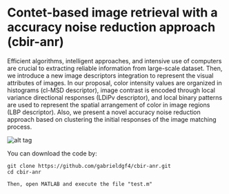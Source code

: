 #  Contet-based image retrieval with a accuracy noise reduction approach (cbir-anr)

Efficient algorithms, intelligent approaches, and intensive use of computers are crucial to extracting reliable information from large-scale dataset. Then, we introduce a new image descriptors integration to represent the visual attributes of images. In our proposal, color intensity values are organized in histograms (cl-MSD descriptor), image contrast is encoded through local variance directional responses (LDiPv descriptor), and local binary patterns are used to represent the spatial arrangement of color in image regions (LBP descriptor). Also, we present a novel accuracy noise reduction approach based on clustering the initial responses of the image matching process.

![alt tag](https://user-images.githubusercontent.com/63321757/185625922-22089398-9f30-4c58-8ff7-4ac7d4e99a4a.png)

You can download the code by:

    git clone https://github.com/gabrieldgf4/cbir-anr.git
    cd cbir-anr
    
    Then, open MATLAB and execute the file "test.m"

